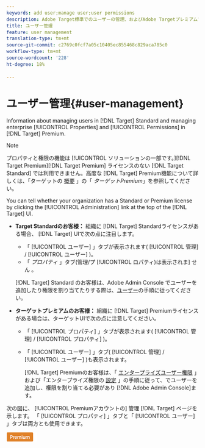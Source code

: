 ```yaml
---
keywords: add user;manage user;user permissions
description: Adobe Target標準でのユーザーの管理、およびAdobe Targetプレミアムでのエンタープライズプロパティと権限の管理に関する情報です。
title: ユーザー管理
feature: user management
translation-type: tm+mt
source-git-commit: c2769c0fcf7a05c10405ec855468c829aca785c0
workflow-type: tm+mt
source-wordcount: '228'
ht-degree: 18%

---
```



# ユーザー管理{#user-management}

Information about managing users in [!DNL Target] Standard and managing enterprise [!UICONTROL Properties] and [!UICONTROL Permissions] in [!DNL Target] Premium.

>[!NOTE]
>
>プロパティと権限の機能は [!UICONTROL  ソリューションの一部です。][!DNL Target Premium][!DNL Target Premium] ライセンスのない [!DNL Target Standard] では利用できません。高度な [!DNL Target] Premium機能について詳しくは、「ターゲットの [概要](/help/c-intro/intro.md#premium) 」の「 *ターゲットPremium*」を参照してください。

You can tell whether your organization has a Standard or Premium license by clicking the [!UICONTROL Administration] link at the top of the [!DNL Target] UI.

* **Target Standardのお客様：** 組織に [!DNL Target] Standardライセンスがある場合、 [!DNL Target] UIで次の点に注目します。

   * 「 [!UICONTROL ユーザー] 」タブが表示されます( [!UICONTROL 管理] / [!UICONTROL ユーザー] )。
   * 「 *プロパティ* 」タブ(管理/プ [!UICONTROL ロパティ)は表示されま] せん  。

   [!DNL Target] Standard のお客様は、Adobe Admin Console でユーザーを追加したり権限を割り当てたりする際は、[ユーザー](/help/administrating-target/c-user-management/c-user-management/user-management.md)の手順に従ってください。

* **ターゲットプレミアムのお客様：** 組織に [!DNL Target] Premiumライセンスがある場合は、ターゲットUIで次の点に注意してください。

   * 「 [!UICONTROL プロパティ] 」タブが表示されます( [!UICONTROL 管理] / [!UICONTROL プロパティ] )。
   * 「 [!UICONTROL ユーザー] 」タブ( [!UICONTROL 管理] / [!UICONTROL ユーザー] )も表示されます。

      [!DNL Target] Premiumのお客様は、「 [エンタープライズユーザー権限](/help/administrating-target/c-user-management/property-channel/property-channel.md#concept_E396B16FA2024ADBA27BC056138F9838) 」および「エンタープライズ権限の [設定](/help/administrating-target/c-user-management/property-channel/properties-overview.md#concept_22F2855DBF0D4754B9460F5D68749C71) 」の手順に従って、でユーザーを追加し、権限を割り当てる必要があり [!DNL Adobe Admin Console]ます。

次の図に、 [!UICONTROL Premiumアカウントの] 管理 [!DNL Target] ページを示します。 「 [!UICONTROL プロパティ] 」タブと「 [!UICONTROL ユーザー] 」タブは両方とも使用できます。

![「管理」タブ](/help/administrating-target/assets/premium.png)

